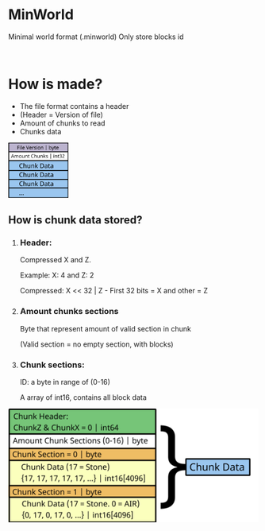 <h1>MinWorld</h1>
<p>
    Minimal world format (.minworld)
    Only store blocks id  
</p>
<br>
<h1>How is made?</h1>
<ul>
    <li>The file format contains a header</li>
    <li>(Header = Version of file)</li>
    <li>Amount of chunks to read</li>
    <li>Chunks data</li>
</ul>
<img src="github/mwformat.png" height="30%" width="24%">


<h2>How is chunk data stored?</h2>
<ol>
    <li>
        <h3>Header:</h3>
        <p>Compressed X and Z.</p>
        <p>Example: X: 4 and Z: 2</p>
        <p>Compressed: X << 32 | Z - First 32 bits = X and other = Z</p> 
    </li>
    <li>
        <h3>Amount chunks sections</h3>
        <p>Byte that represent amount of valid section in chunk</p>
        <p>(Valid section = no empty section, with blocks)</p>
    </li>
    <li>
        <h3>Chunk sections:</h3>
        <p>ID: a byte in range of (0-16)</p>
        <p>A array of int16, contains all block data</p>
    </li>
</ol>
<img src="github/chunkformat.png">
